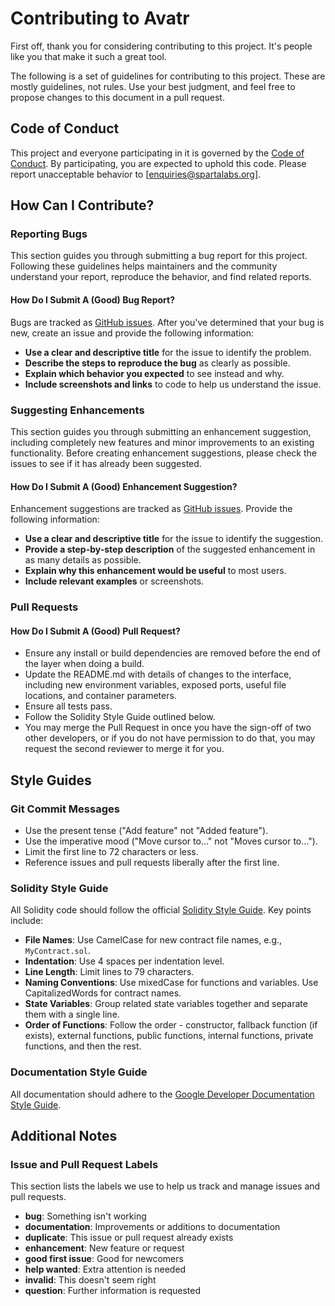 # Contributing to Avatr

First off, thank you for considering contributing to this project. It's people like you that make it such a great tool.

The following is a set of guidelines for contributing to this project. These are mostly guidelines, not rules. Use your best judgment, and feel free to propose changes to this document in a pull request.

## Code of Conduct

This project and everyone participating in it is governed by the [Code of Conduct](./CODE_OF_CONDUCT.md). By participating, you are expected to uphold this code. Please report unacceptable behavior to [enquiries@spartalabs.org].

## How Can I Contribute?

### Reporting Bugs

This section guides you through submitting a bug report for this project. Following these guidelines helps maintainers and the community understand your report, reproduce the behavior, and find related reports.


#### How Do I Submit A (Good) Bug Report?

Bugs are tracked as [GitHub issues](https://github.com/avatrDev/avatr-contracts/issues). After you've determined that your bug is new, create an issue and provide the following information:

- **Use a clear and descriptive title** for the issue to identify the problem.
- **Describe the steps to reproduce the bug** as clearly as possible.
- **Explain which behavior you expected** to see instead and why.
- **Include screenshots and links** to code to help us understand the issue.

### Suggesting Enhancements

This section guides you through submitting an enhancement suggestion, including completely new features and minor improvements to an existing functionality. Before creating enhancement suggestions, please check the issues to see if it has already been suggested.

#### How Do I Submit A (Good) Enhancement Suggestion?

Enhancement suggestions are tracked as [GitHub issues](#). Provide the following information:

- **Use a clear and descriptive title** for the issue to identify the suggestion.
- **Provide a step-by-step description** of the suggested enhancement in as many details as possible.
- **Explain why this enhancement would be useful** to most users.
- **Include relevant examples** or screenshots.

### Pull Requests

#### How Do I Submit A (Good) Pull Request?

- Ensure any install or build dependencies are removed before the end of the layer when doing a build.
- Update the README.md with details of changes to the interface, including new environment variables, exposed ports, useful file locations, and container parameters.
- Ensure all tests pass.
- Follow the Solidity Style Guide outlined below.
- You may merge the Pull Request in once you have the sign-off of two other developers, or if you do not have permission to do that, you may request the second reviewer to merge it for you.

## Style Guides

### Git Commit Messages

- Use the present tense ("Add feature" not "Added feature").
- Use the imperative mood ("Move cursor to..." not "Moves cursor to...").
- Limit the first line to 72 characters or less.
- Reference issues and pull requests liberally after the first line.

### Solidity Style Guide

All Solidity code should follow the official [Solidity Style Guide](https://docs.soliditylang.org/en/latest/style-guide.html). Key points include:

- **File Names**: Use CamelCase for new contract file names, e.g., `MyContract.sol`.
- **Indentation**: Use 4 spaces per indentation level.
- **Line Length**: Limit lines to 79 characters.
- **Naming Conventions**: Use mixedCase for functions and variables. Use CapitalizedWords for contract names.
- **State Variables**: Group related state variables together and separate them with a single line.
- **Order of Functions**: Follow the order - constructor, fallback function (if exists), external functions, public functions, internal functions, private functions, and then the rest.

### Documentation Style Guide

All documentation should adhere to the [Google Developer Documentation Style Guide](https://developers.google.com/style).

## Additional Notes

### Issue and Pull Request Labels

This section lists the labels we use to help us track and manage issues and pull requests.

- **bug**: Something isn't working
- **documentation**: Improvements or additions to documentation
- **duplicate**: This issue or pull request already exists
- **enhancement**: New feature or request
- **good first issue**: Good for newcomers
- **help wanted**: Extra attention is needed
- **invalid**: This doesn't seem right
- **question**: Further information is requested
